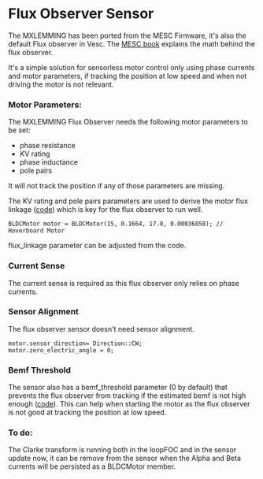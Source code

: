 # Flux Observer Sensor

The MXLEMMING has been ported from the MESC Firmware, it's also the default Flux observer in Vesc.
The [MESC book](https://davidmolony.github.io/MESC_Firmware/operation/CONTROL.html#the-sensorless-observer) explains the math behind the flux observer.

It's a simple solution for sensorless motor control only using phase currents and motor parameters, if tracking the position at low speed and when not driving the motor is not relevant.

### Motor Parameters:
The MXLEMMING Flux Observer needs the following motor parameters to be set:
- phase resistance
- KV rating
- phase inductance
- pole pairs

It will not track the position if any of those parameters are missing.

The KV rating and pole pairs parameters are used to derive the motor flux linkage ([code](https://github.com/Candas1/Arduino-FOC-drivers/blob/202ba0c4ae11558f6391c4bdff1e130a8735e178/src/encoders/flux_observer/FluxObserverSensor.cpp#L10)) which is key for the flux observer to run well.
```
BLDCMotor motor = BLDCMotor(15, 0.1664, 17.0, 0.00036858); // Hoverboard Motor
```
flux_linkage parameter can be adjusted from the code.

### Current Sense
The current sense is required as this flux observer only relies on phase currents.

### Sensor Alignment
The flux observer sensor doesn't need sensor alignment.
```
motor.sensor_direction= Direction::CW;
motor.zero_electric_angle = 0;
```

### Bemf Threshold
The sensor also has a bemf_threshold parameter (0 by default) that prevents the flux observer from tracking if the estimated bemf is not high enough ([code](https://github.com/Candas1/Arduino-FOC-drivers/blob/202ba0c4ae11558f6391c4bdff1e130a8735e178/src/encoders/flux_observer/FluxObserverSensor.cpp#L29)).
This can help when starting the motor as the flux observer is not good at tracking the position at low speed.

### To do:
The Clarke transform is running both in the loopFOC and in the sensor update now, it can be remove from the sensor when the Alpha and Beta currents will be persisted as a BLDCMotor member.

